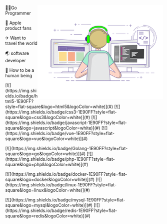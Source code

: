 <a href="javascript:void(0);"><img align="right"  width="400px" src="./developer-github.gif"  /></a>
👨‍💻‍ Go Programmer

🍎 Apple product fans

✈ Want to travel the world

🌏 software developer

🎈 How to be a human being


<p>
[![](https://img.shields.io/badge/html5-1E90FF?style=flat-square&logo=html5&logoColor=white)](#)
[![](https://img.shields.io/badge/css3-1E90FF?style=flat-square&logo=css3&logoColor=white)](#)
[![](https://img.shields.io/badge/javascript-1E90FF?style=flat-square&logo=javascript&logoColor=white)](#)
  [![](https://img.shields.io/badge/vue-1E90FF?style=flat-square&logo=vue&logoColor=white)](#)
</p>

<p>
[![](https://img.shields.io/badge/Golang-1E90FF?style=flat-square&logo=go&logoColor=white)](#)
[![](https://img.shields.io/badge/php-1E90FF?style=flat-square&logo=php&logoColor=white)](#)
</p>

<p>
[![](https://img.shields.io/badge/docker-1E90FF?style=flat-square&logo=docker&logoColor=white)](#)
[![](https://img.shields.io/badge/linux-1E90FF?style=flat-square&logo=linux&logoColor=white)](#)
</p>

<p>
[![](https://img.shields.io/badge/mysql-1E90FF?style=flat-square&logo=mysql&logoColor=white)](#)
[![](https://img.shields.io/badge/redis-1E90FF?style=flat-square&logo=redis&logoColor=white)](#)
</p>
